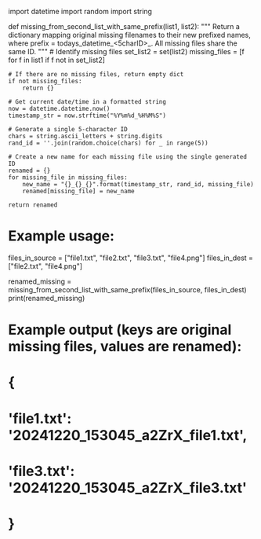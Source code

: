 import datetime
import random
import string

def missing_from_second_list_with_same_prefix(list1, list2):
    """
    Return a dictionary mapping original missing filenames to their new 
    prefixed names, where prefix = todays_datetime_<5charID>_.
    All missing files share the same ID.
    """
    # Identify missing files
    set_list2 = set(list2)
    missing_files = [f for f in list1 if f not in set_list2]

    # If there are no missing files, return empty dict
    if not missing_files:
        return {}

    # Get current date/time in a formatted string
    now = datetime.datetime.now()
    timestamp_str = now.strftime("%Y%m%d_%H%M%S")

    # Generate a single 5-character ID
    chars = string.ascii_letters + string.digits
    rand_id = ''.join(random.choice(chars) for _ in range(5))

    # Create a new name for each missing file using the single generated ID
    renamed = {}
    for missing_file in missing_files:
        new_name = "{}_{}_{}".format(timestamp_str, rand_id, missing_file)
        renamed[missing_file] = new_name

    return renamed

# Example usage:
files_in_source = ["file1.txt", "file2.txt", "file3.txt", "file4.png"]
files_in_dest = ["file2.txt", "file4.png"]

renamed_missing = missing_from_second_list_with_same_prefix(files_in_source, files_in_dest)
print(renamed_missing)
# Example output (keys are original missing files, values are renamed):
# {
#   'file1.txt': '20241220_153045_a2ZrX_file1.txt',
#   'file3.txt': '20241220_153045_a2ZrX_file3.txt'
# }
